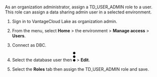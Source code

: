 As an organization administrator, assign a TD_USER_ADMIN role to a user. This role can assign a data sharing admin user in a selected environment.

1.  Sign in to VantageCloud Lake as organization admin.


1.  From the menu, select **Home** > the environment > **Manage access** > **Users**.


1.  Connect as DBC.


1.  Select the database user then ![kebab menu](Images/zsz1597101912145.svg) > **Edit**.


1.  Select the **Roles** tab then assign the TD_USER_ADMIN role and save.


